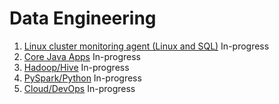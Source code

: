 # Data Engineering 
1. [Linux cluster monitoring agent (Linux and SQL)](./linux_sql) In-progress
2. [Core Java Apps](./core_java) In-progress
3. [Hadoop/Hive](./hadoop) In-progress
4. [PySpark/Python](./spark) In-progress
5. [Cloud/DevOps](./cloud_devops) In-progress

